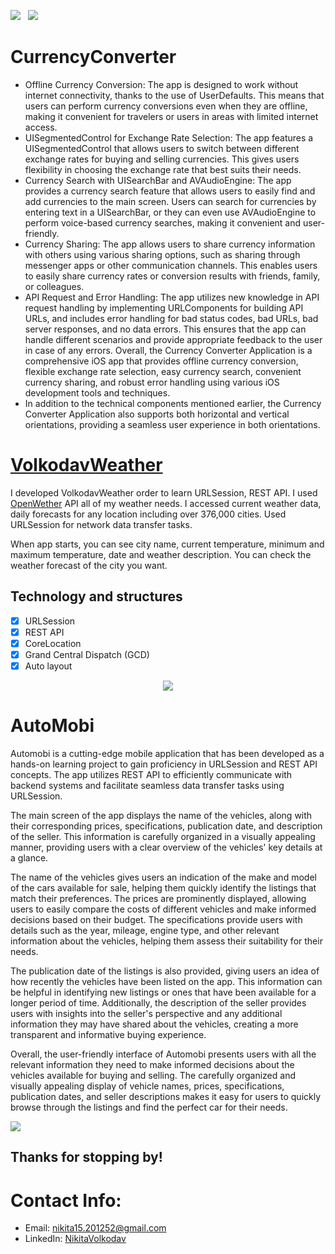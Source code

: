 <a href="mailto:nikita15.201252@gmail.comm"><img src="https://img.shields.io/badge/Email-Nikita-8056d5.svg?style=for-the-badge&logo=minutemailer&logoColor=white"></a>&nbsp;&nbsp;&nbsp;<a href="https://www.linkedin.com/in/nikitavolkodav/" target="_blank"><img src="https://img.shields.io/badge/LinkedIn-Nikita%20Volkodav-brightgreen?style=for-the-badge&logo=linkedin&logoColor=white" ></a>

 # CurrencyConverter

- Offline Currency Conversion: The app is designed to work without internet connectivity, thanks to the use of UserDefaults. This means that users can perform currency conversions even when they are offline, making it convenient for travelers or users in areas with limited internet access.
- UISegmentedControl for Exchange Rate Selection: The app features a UISegmentedControl that allows users to switch between different exchange rates for buying and selling currencies. This gives users flexibility in choosing the exchange rate that best suits their needs.
- Currency Search with UISearchBar and AVAudioEngine: The app provides a currency search feature that allows users to easily find and add currencies to the main screen. Users can search for currencies by entering text in a UISearchBar, or they can even use AVAudioEngine to perform voice-based currency searches, making it convenient and user-friendly.
- Currency Sharing: The app allows users to share currency information with others using various sharing options, such as sharing through messenger apps or other communication channels. This enables users to easily share currency rates or conversion results with friends, family, or colleagues.
- API Request and Error Handling: The app utilizes new knowledge in API request handling by implementing URLComponents for building API URLs, and includes error handling for bad status codes, bad URLs, bad server responses, and no data errors. This ensures that the app can handle different scenarios and provide appropriate feedback to the user in case of any errors.
Overall, the Currency Converter Application is a comprehensive iOS app that provides offline currency conversion, flexible exchange rate selection, easy currency search, convenient currency sharing, and robust error handling using various iOS development tools and techniques.
- In addition to the technical components mentioned earlier, the Currency Converter Application also supports both horizontal and vertical orientations, providing a seamless user experience in both orientations.



# [VolkodavWeather](https://github.com/NikitaVolkodav/VolkodavWeather) 

I developed VolkodavWeather order to learn URLSession, REST API. I used [OpenWether](https://openweathermap.org/api) API all of my weather needs. I accessed current weather data, daily forecasts for any location including over 376,000 cities. Used URLSession for network data transfer tasks. 

When app starts, you can see city name, current temperature, minimum and maximum temperature, date and weather description. You can check the weather forecast of the city you want.

## Technology and structures
- [x] URLSession
- [X] REST API
- [x] CoreLocation
- [x] Grand Central Dispatch (GCD)
- [x] Auto layout

<p align="center">

<img src="https://user-images.githubusercontent.com/110492501/227772635-003d0850-c1c7-438e-9b67-accf209e535a.jpg">
  
  
  
  # AutoMobi

  Automobi is a cutting-edge mobile application that has been developed as a hands-on learning project to gain proficiency in URLSession and REST API concepts. The app utilizes REST API to efficiently communicate with backend systems and facilitate seamless data transfer tasks using URLSession.

The main screen of the app displays the name of the vehicles, along with their corresponding prices, specifications, publication date, and description of the seller. This information is carefully organized in a visually appealing manner, providing users with a clear overview of the vehicles' key details at a glance.

The name of the vehicles gives users an indication of the make and model of the cars available for sale, helping them quickly identify the listings that match their preferences. The prices are prominently displayed, allowing users to easily compare the costs of different vehicles and make informed decisions based on their budget. The specifications provide users with details such as the year, mileage, engine type, and other relevant information about the vehicles, helping them assess their suitability for their needs.

The publication date of the listings is also provided, giving users an idea of how recently the vehicles have been listed on the app. This information can be helpful in identifying new listings or ones that have been available for a longer period of time. Additionally, the description of the seller provides users with insights into the seller's perspective and any additional information they may have shared about the vehicles, creating a more transparent and informative buying experience.

Overall, the user-friendly interface of Automobi presents users with all the relevant information they need to make informed decisions about the vehicles available for buying and selling. The carefully organized and visually appealing display of vehicle names, prices, specifications, publication dates, and seller descriptions makes it easy for users to quickly browse through the listings and find the perfect car for their needs.

<img src="https://user-images.githubusercontent.com/110492501/227722779-9f13b60b-41e1-4094-a8bc-52732123eb61.jpg">

</p>



## Thanks for stopping by!

# Contact Info:

- Email: nikita15.201252@gmail.com
- LinkedIn: [NikitaVolkodav](https://www.linkedin.com/in/nikitavolkodav/)

